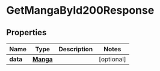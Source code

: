 

# GetMangaById200Response


## Properties

| Name | Type | Description | Notes |
|------------ | ------------- | ------------- | -------------|
|**data** | [**Manga**](Manga.md) |  |  [optional] |



